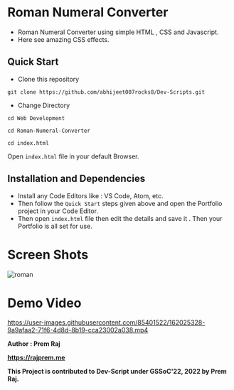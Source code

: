 



# **Roman Numeral Converter**

- Roman Numeral Converter using simple HTML , CSS and Javascript. 
- Here see amazing CSS effects.


## **Quick Start**
- Clone this repository

``` 
git clone https://github.com/abhijeet007rocks8/Dev-Scripts.git
```
- Change Directory

```
cd Web Development
```
```
cd Roman-Numeral-Converter
```
```
cd index.html
```
Open ```index.html``` file in your default Browser.

## **Installation and Dependencies**

- Install any Code Editors like : VS Code, Atom, etc.
- Then follow the ```Quick Start``` steps given above and open the Portfolio project in your Code Editor.
- Then open ```index.html``` file then edit the details and save it . Then your Portfolio is all set for use.

# **Screen Shots**

<img src="https://i.ibb.co/Wcx5D2s/roman.png" alt="roman" border="0">

# **Demo Video**

https://user-images.githubusercontent.com/85401522/162025328-9a9afaa2-71f6-4d8d-8b19-cca23002a038.mp4









**Author : Prem Raj**

**https://rajprem.me**

**This Project is contributed to Dev-Script under GSSoC'22, 2022 by Prem Raj.**
